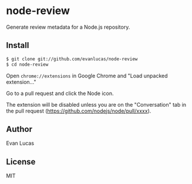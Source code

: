 # node-review

Generate review metadata for a Node.js repository.

## Install

```bash
$ git clone git://github.com/evanlucas/node-review
$ cd node-review
```

Open `chrome://extensions` in Google Chrome and "Load unpacked extension..."

Go to a pull request and click the Node icon.

The extension will be disabled unless you are on the "Conversation" tab
in the pull request (https://github.com/nodejs/node/pull/xxxx).

## Author

Evan Lucas

## License

MIT

